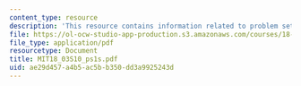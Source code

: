 ```yaml
---
content_type: resource
description: 'This resource contains information related to problem set 1. '
file: https://ol-ocw-studio-app-production.s3.amazonaws.com/courses/18-03-differential-equations-spring-2010/ae29d457a4b5ac5bb350dd3a9925243d_MIT18_03S10_ps1s.pdf
file_type: application/pdf
resourcetype: Document
title: MIT18_03S10_ps1s.pdf
uid: ae29d457-a4b5-ac5b-b350-dd3a9925243d
---
```

